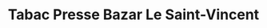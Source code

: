 ---
title: "Tabac Presse Bazar Le Saint-Vincent"
url: /agde/tabac-presse-bazar-le-saint-vincent/
shop: Zeitungen
---